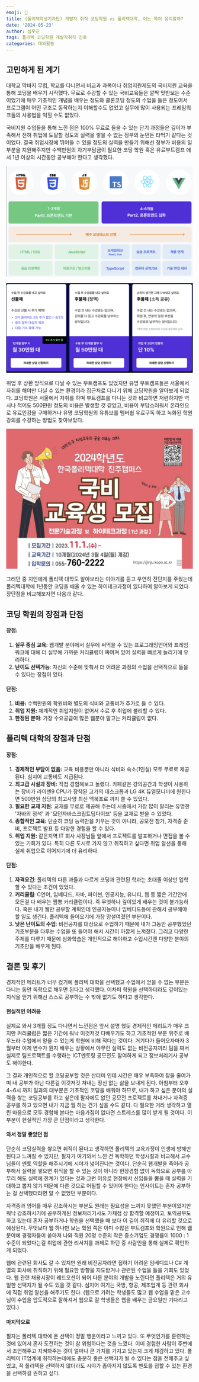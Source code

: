 ```yaml
---
emoji: 📰
title: (폴리텍학생기자단) 개발자 취직 코딩학원 vs 폴리텍대학, 어느 쪽이 유리할까?
date: '2024-05-23'
author: 심우진
tags: 폴리텍 코딩학원 개발자취직 진로
categories: 대외활동
---
```


## 고민하게 된 계기
대학교 막바지 무렵, 학교를 다니면서 비교과 과목이나 취업지원제도의 국비지원 교육을 통해 코딩을 배우기 시작했다. 무료로 수강할 수 있는 국비교육들은 깔짝 맛만보는 수준이었기에 매우 기초적인 개념을 배우는 정도와 클론코딩 정도의 수업을 들은 정도여서 프로그램이 어떤 구조로 동작하는지 이해할수도 없었고 실무에 많이 사용되는 프레임워크들의 사용법을 익힐 수도 없었다.

국비지원 수업들을 통해 느낀 점은 100% 무료로 들을 수 있는 단기 과정들은 깊이가 부족해서 전혀 취업에 도달할 정도의 실력을 쌓을 수 없는 정부의 눈먼돈 타먹기 같다는 것이었다. 결국 취업시장에 뛰어들 수 있을 정도의 실력을 만들기 위해선 정부가 비용의 일부분을 지원해주지만 수백만원의 자기부담금이 필요한 코딩 학원 혹은 유료부트캠프 에서 1년 이상의 시간동안 공부해야 한다고 생각했다.

![img_jn0101.png](./img_jn0101.png)

![img_jn0102.png](./img_jn0102.png)

취업 후 상환 방식으로 다닐 수 있는 부트캠프도 있었지만 유명 부트캠프들은 서울에서 자취를 해야만 다닐 수 있는 환경이라 집근처로 다니기 위해 코딩학원을 알아보게 되었다. 코딩학원은 서울에서 자취를 하며 부트캠프를 다니는 것과 비교하면 저렴하지만 역시나 적어도 500먄원 정도의 비용은 발생할 것 같았고, 비용이 부담스러워서 온라인으로 유료인강을 구매하거나 유명 코딩학원의 유튜브를 멤버쉽 유료구독 하고 녹화된 학원강의를 수강하는 방법도 찾아보았다. 

![img_jn0103.png](./img_jn0103.png)

그러던 중 지인에게 폴리텍 대학도 알아보라는 이야기를 듣고 우연히 전단지를 주웠는데 폴리텍대학에 1년동안 코딩을 배울 수 있는 하이테크과정이 있다하여 알아보게 되었다. 장단점을 비교해보자면 다음과 같다. 


## 코딩 학원의 장점과 단점

#### **장점:**
1. **실무 중심 교육:** 웹개발 분야에서 실무에 써먹을 수 있는 프로그래밍언어와 프레임워크에 대해 더 실무에 가까운 커리큘럼이 짜여져 있어 실력을 빠르게 늘리기에 유리하다.
2. **난이도 선택가능**: 자신의 수준에 맞춰서 더 어려운 과정의 수업을 선택적으로 들을 수 있다는 장점이 있다.

#### **단점:**
1. **비용:** 수백만원의 학원비와 별도의 식비와 교통비가 추가로 들 수 있다.
2. **취업 지원:** 체계적인 취업지원이 없어서 수료 후 취업에 불리할 수 있다.
3. **한정된 분야**: 가장 수요공급이 많은 웹분야 말고는 커리큘럼이 없다.

## 폴리텍 대학의 장점과 단점

#### **장점**:
1. **경제적인 부담이 없음:** 교육 비용뿐만 아니라 식비와 숙소(1인실) 모두 무료로 제공된다. 심지어 교통비도 지급된다.
2. **최고급 시설과 장비:** 직접 경험해보고 놀랬다. 카페같은 강의공간과 학생이 사용하는 장비가 라이젠9 CPU가 장착된 고가의 데스크톱과 LG 4K 듀얼모니터에 원한다면 500만원 상당의 최고사양 최신 맥북프로 까지 쓸 수 있었다.
3. **필요한 교재 지원:** 교재를 무료로 제공해 주는데 시중에서 가장 많이 팔리는 유명한 '자바의 정석' 과 '모던자바스크립트딥다이브' 등을 교재로 받을 수 있었다.
4. **종합적인 교육:** 단순히 코딩 능력만을 키우는 것이 아니라, 공모전 참가, 자격증 준비, 프로젝트 발표 등 다양한 경험을 할 수 있다.
5. **취업 지원:** 같은지역 IT 회사 사장님들 앞에서 프로젝트를 발표하거나 면접을 볼 수 있는 기회가 있다. 특히 다른 도시로 가지 않고 취직하고 싶다면 취업 알선을 통해 실제 취업으로 이어지기에 더 유리하다.

#### **단점**:
1. **자격요건**: 폴리텍의 다른 과들과 다르게 코딩과 관련된 학과는 초대졸 이상만 입학할 수 있다는 조건이 있었다.
2. **커리큘럼**: C언어, 임베디드, 자바, 파이썬, 인공지능, 유니티, 웹 등 짧은 기간안에 모든걸 다 배우는 짬뽕 커리큘럼이다. 즉 무엇하나 깊이있게 배우는 것이 불가능하다. 혹은 내가 웹만 공부할 계획인데 인공지능이나 임베디드등에 관해서 공부해야 할 일도 생긴다. 폴리텍에 들어오기에 가장 망설여졌던 부분이다.
3. **낮은 난이도의 수업**: 비전공자를 대상으로 수업하기 때문에 내가 그동안 공부했었던 기초부분을 다루는 수업을 또 들어야 해서 시간이 아깝게 느껴졌다. 그리고 다양한 주제를 다루기 때문에 심화학습은 개인적으로 해야하고 수업시간엔 다양한 분야의 기초만을 배우게 된다.

## 결론 및 후기

경제적인 메리트가 너무 컸기에 폴리텍 대학을 선택했고 수업에서 얻을 수 없는 부분은 다니는 동안 독학으로 채우면 된다고 생각했다. 어차피 학원을 선택하더라도 깊이있는 지식을 얻기 위해선 스스로 공부하는 수 밖에 없기도 하다고 생각한다.


#### 현실적인 어려움
실제로 와서 3개월 정도 다니면서 느낀점은 앞서 설명 했듯 경제적인 메리트가 매우 크지만 커리큘럼은 짧은 기간에 워낙 이것저것 다배우기도 하고 기초적인 부분 위주로 배우느라 수업에서 얻을 수 있는게 학원에 비해 적다는 것이다. 거기다가 들어오자마자 3월부터 이제 변수가 뭔지 배우는 상황에서 아무런 실력도 없는 비전공자끼리 팀을 짜서 실제로 팀프로젝트를 수행하는 ICT멘토링 공모전도 참여하게 되고 정보처리기사 공부도 해야한다. 

그 결과 개인적으로 할 코딩공부할 것은 산더미 인데 시간은 매우 부족하여 잠을 줄여가며 내 공부가 아닌 다른걸 이것저것 쳐내는 정신 없는 삶을 보내게 된다. 아침부터 오후4~6시 까지 일과의 대부분은 기초적인 코딩을 배워야 하므로, 내가 하고 싶은 분야의 실력을 쌓는 코딩공부를 하고 싶은데 팔자에도 없던 공모전 프로젝트를 쳐내거나 자격증 공부를 하고 있으면 내가 지금 뭘 하는 건가 싶을 수도 같다. 다 필요한 거라 생각하고 열린 마음으로 모두 경험해 본다는 마음가짐이 없다면 스트레스를 많이 받게 될 것이다. 이 부분이 현실적인 가장 큰 단점이라고 생각한다.

#### 와서 정말 좋았던 점
단순히 코딩실력을 쌓으면 취직이 된다고 생각하면 폴리텍의 교육과정이 인생에 방해만 된다고 느껴질 수 있지만, 필자가 여기와서 느낀 건 독학하던 학생시절과 비교해서 교수님들이 멘토 역할을 해주시기에 시야가 넓어진다는 것이다. 단순히 웹개발을 죽어라 공부해서 실력을 쌓으면 취직을 할 수 있는 것이 아니라 현장경험 없이 독학으로 공부를 아무리 해도 실력에 한계가 있다는 것과 그런 이유로 현장에서 신입들을 뽑을 때 실력을 기대하고 뽑지 않기 때문에 다른 것으로 어필할 수 있어야 한다는 인사이트는 혼자 공부하는 걸 선택했더라면 알 수 없었던 부분이다.

자격증과 영어를 매우 강조하시는 부분도 원래는 필요성을 느끼지 못했던 부분이었지만 워낙 강조하시기에 공부하게된 정보처리기사도 가채점 상 합격할 예정이고, 토익공부도 하고 있는데 혼자 공부하거나 학원을 선택했을 때 보다 이 길이 취직에 더 유리할 것으로 예상된다. 무엇보다 웹 하나만 보는 학원 쪽은 이미 수많은 부트캠프와 학원으로 인해 웹 분야에 경쟁자들이 쏟아져 나와 직원 20명 수준의 작은 중소기업도 경쟁률이 1000 : 1 수준이 되었다는걸 취업에 관한 리서치를 과제로 하던 중 사람인을 통해 실제로 확인하게 되었다.

웹에 관련된 회사도 갈 수 있지만 원래 비전공자라면 접하기 어려운 임베디드나 C# 계열의 회사에 취직하기 위해 필요한 방향을 지도받거나 관련된 수업을 들을 기회도 있었다. 웹 관련 채용시장이 레드오션이 되어 다른 분야의 개발을 노린다면 폴리텍은 거의 유일한 선택지가 될 수도 있을 것 같다. 심지어 여기는 국방, 항공, 제조업계 등 관련 회사에 직접 취업 알선을 해주기도 한다. (웹으로 가려는 학생들도 많고 웹 수업을 맡은 교수님이 수업을 압도적으로 잘하셔서 웹으로 갈 학생들은 웹을 배우는 금요일만 기다리고 있다.)

#### 마지막으로
필자는 폴리텍 대학에 온 선택이 정말 행운이라고 느끼고 있다. 또 무엇인가를 훈련하는 것에 있어서 혼자 도전하는 것이 참 위험하다는 것을 느꼈다. 이미 경험한 사람이 주변에서 조언해주고 지켜봐주는 것이 얼마나 큰 가치를 가지고 있는지 크게 체감하고 있다. 폴리텍이 IT업계에 취직하는데에도 충분히 좋은 선택지가 될 수 있다는 점을 전해주고 싶었고, 꼭 폴리텍을 선택하지 않더라도 시야가 좁아지지 않도록 멘토를 접할 수 있는 환경을 선택하길 권하고 싶다.

```toc

```
